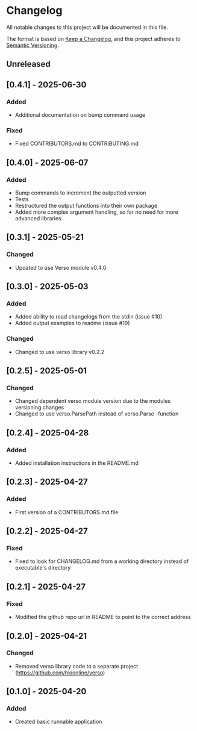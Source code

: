 # Changelog

All notable changes to this project will be documented in this file.

The format is based on [Keep a Changelog](https://keepachangelog.com/en/1.1.0/),
and this project adheres to [Semantic Versioning](https://semver.org/spec/v2.0.0.html).

## Unreleased

## [0.4.1] - 2025-06-30

### Added

- Additional documentation on bump command usage

### Fixed

- Fixed CONTRIBUTORS.md to CONTRIBUTING.md 

## [0.4.0] - 2025-06-07

### Added

- Bump commands to increment the outputted version
- Tests
- Restructured the output functions into their own package
- Added more complex argument handling, so far no need for more advanced libraries

## [0.3.1] - 2025-05-21

### Changed

- Updated to use Verso module v0.4.0

## [0.3.0] - 2025-05-03

### Added

- Added ability to read changelogs from the stdin (issue #10)
- Added output examples to readme (issue #19)

### Changed

- Changed to use verso library v0.2.2

## [0.2.5] - 2025-05-01

### Changed

- Changed dependent verso module version due to the modules versioning changes
- Changed to use verso.ParsePath instead of verso.Parse -function

## [0.2.4] - 2025-04-28

### Added

- Added installation instructions in the README.md

## [0.2.3] - 2025-04-27

### Added

- First version of a CONTRIBUTORS.md file

## [0.2.2] - 2025-04-27

### Fixed

- Fixed to look for CHANGELOG.md from a working directory instead of executable's directory 

## [0.2.1] - 2025-04-27

### Fixed

- Modified the github repo url in README to point to the correct address 

## [0.2.0] - 2025-04-21

### Changed

- Removed verso library code to a separate project (https://github.com/hkionline/verso)

## [0.1.0] - 2025-04-20

### Added

- Created basic runnable application

